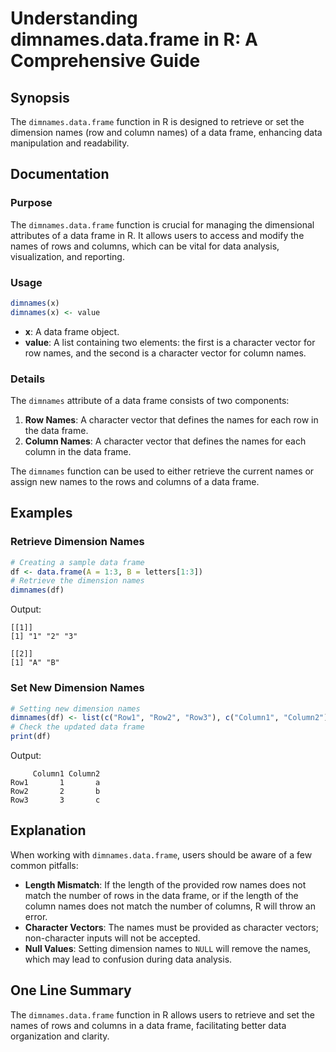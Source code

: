 <!--
Meta Description: # Understanding dimnames.data.frame in R: A Comprehensive Guide ## Synopsis The `dimnames.data.frame` function in R is designed to retrieve or set the...
Meta Keywords: data, names, frame, dimnames, character
-->

# Understanding dimnames.data.frame in R: A Comprehensive Guide

## Synopsis
The `dimnames.data.frame` function in R is designed to retrieve or set the dimension names (row and column names) of a data frame, enhancing data manipulation and readability.

## Documentation
### Purpose
The `dimnames.data.frame` function is crucial for managing the dimensional attributes of a data frame in R. It allows users to access and modify the names of rows and columns, which can be vital for data analysis, visualization, and reporting.

### Usage
```R
dimnames(x)
dimnames(x) <- value
```
- **x**: A data frame object.
- **value**: A list containing two elements: the first is a character vector for row names, and the second is a character vector for column names.

### Details
The `dimnames` attribute of a data frame consists of two components:
1. **Row Names**: A character vector that defines the names for each row in the data frame.
2. **Column Names**: A character vector that defines the names for each column in the data frame.

The `dimnames` function can be used to either retrieve the current names or assign new names to the rows and columns of a data frame.

## Examples
### Retrieve Dimension Names
```R
# Creating a sample data frame
df <- data.frame(A = 1:3, B = letters[1:3])
# Retrieve the dimension names
dimnames(df)
```
Output:
```
[[1]]
[1] "1" "2" "3"

[[2]]
[1] "A" "B"
```

### Set New Dimension Names
```R
# Setting new dimension names
dimnames(df) <- list(c("Row1", "Row2", "Row3"), c("Column1", "Column2"))
# Check the updated data frame
print(df)
```
Output:
```
     Column1 Column2
Row1       1       a
Row2       2       b
Row3       3       c
```

## Explanation
When working with `dimnames.data.frame`, users should be aware of a few common pitfalls:
- **Length Mismatch**: If the length of the provided row names does not match the number of rows in the data frame, or if the length of the column names does not match the number of columns, R will throw an error.
- **Character Vectors**: The names must be provided as character vectors; non-character inputs will not be accepted.
- **Null Values**: Setting dimension names to `NULL` will remove the names, which may lead to confusion during data analysis.

## One Line Summary
The `dimnames.data.frame` function in R allows users to retrieve and set the names of rows and columns in a data frame, facilitating better data organization and clarity.